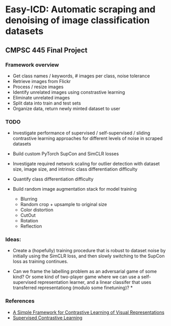 # Easy-ICD: Automatic scraping and denoising of image classification datasets

## CMPSC 445 Final Project

### Framework overview

* Get class names / keywords, # images per class, noise tolerance
* Retrieve images from Flickr
* Process / resize images
* Identify unrelated images using constrastive learning
* Eliminate unrelated images
* Split data into train and test sets
* Organize data, return newly minted dataset to user

### TODO

* Investigate performance of supervised / self-supervised / sliding contrastive learning approaches for different levels of noise in scraped datasets

* Build custom PyTorch SupCon and SimCLR losses

* Investigate required network scaling for outlier detection with dataset size, image size, and intrinsic class differentiation difficulty

* Quantify class differentiation difficulty

* Build random image augmentation stack for model training
	* Blurring
	* Random crop + upsample to original size
	* Color distortion
	* CutOut
	* Rotation
	* Reflection

### Ideas:

* Create a (hopefully) training procedure that is robust to dataset noise by initially using the SimCLR loss, and then slowly switching to the SupCon loss as training continues. 

* Can we frame the labelling problem as an adversarial game of some kind? Or some kind of two-player game where we can use a self-supervised representation learner, and a linear classifer that uses transferred representationg (modulo some finetuning)?
	* 

### References

* [A Simple Framework for Contrastive Learning of Visual Representations](https://arxiv.org/abs/2004.11362)
* [Supervised Contrastive Learning](https://arxiv.org/abs/2002.05709)